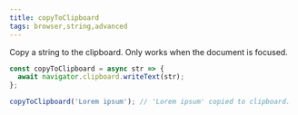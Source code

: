 ```yaml
---
title: copyToClipboard
tags: browser,string,advanced
---
```


Copy a string to the clipboard.
Only works when the document is focused.

```js
const copyToClipboard = async str => {
  await navigator.clipboard.writeText(str);
};
```

```js
copyToClipboard('Lorem ipsum'); // 'Lorem ipsum' copied to clipboard.
```
